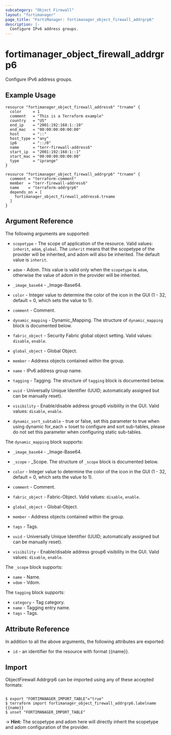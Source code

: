 ```yaml
---
subcategory: "Object Firewall"
layout: "fortimanager"
page_title: "FortiManager: fortimanager_object_firewall_addrgrp6"
description: |-
  Configure IPv6 address groups.
---
```


# fortimanager_object_firewall_addrgrp6
Configure IPv6 address groups.

## Example Usage

```hcl
resource "fortimanager_object_firewall_address6" "trname" {
  color     = 1
  comment   = "This is a Terraform example"
  country   = "US"
  end_ip    = "2001:192:168:1::10"
  end_mac   = "00:00:00:00:00:00"
  host      = "::"
  host_type = "any"
  ip6       = "::/0"
  name      = "terr-firewall-address6"
  start_ip  = "2001:192:168:1::1"
  start_mac = "00:00:00:00:00:00"
  type      = "iprange"
}

resource "fortimanager_object_firewall_addrgrp6" "trname" {
  comment = "terraform-comment"
  member  = "terr-firewall-address6"
  name    = "terraform-addrgrp6"
  depends_on = [
    fortimanager_object_firewall_address6.trname
  ]
}
```

## Argument Reference


The following arguments are supported:

* `scopetype` - The scope of application of the resource. Valid values: `inherit`, `adom`, `global`. The `inherit` means that the scopetype of the provider will be inherited, and adom will also be inherited. The default value is `inherit`.
* `adom` - Adom. This value is valid only when the `scopetype` is `adom`, otherwise the value of adom in the provider will be inherited.

* `_image_base64` - _Image-Base64.
* `color` - Integer value to determine the color of the icon in the GUI (1 - 32, default = 0, which sets the value to 1).
* `comment` - Comment.
* `dynamic_mapping` - Dynamic_Mapping. The structure of `dynamic_mapping` block is documented below.
* `fabric_object` - Security Fabric global object setting. Valid values: `disable`, `enable`.

* `global_object` - Global Object.
* `member` - Address objects contained within the group.
* `name` - IPv6 address group name.
* `tagging` - Tagging. The structure of `tagging` block is documented below.
* `uuid` - Universally Unique Identifier (UUID; automatically assigned but can be manually reset).
* `visibility` - Enable/disable address group6 visibility in the GUI. Valid values: `disable`, `enable`.

* `dynamic_sort_subtable` - true or false, set this parameter to true when using dynamic for_each + toset to configure and sort sub-tables, please do not set this parameter when configuring static sub-tables.

The `dynamic_mapping` block supports:

* `_image_base64` - _Image-Base64.
* `_scope` - _Scope. The structure of `_scope` block is documented below.
* `color` - Integer value to determine the color of the icon in the GUI (1 - 32, default = 0, which sets the value to 1).
* `comment` - Comment.
* `fabric_object` - Fabric-Object. Valid values: `disable`, `enable`.

* `global_object` - Global-Object.
* `member` - Address objects contained within the group.
* `tags` - Tags.
* `uuid` - Universally Unique Identifier (UUID; automatically assigned but can be manually reset).
* `visibility` - Enable/disable address group6 visibility in the GUI. Valid values: `disable`, `enable`.


The `_scope` block supports:

* `name` - Name.
* `vdom` - Vdom.

The `tagging` block supports:

* `category` - Tag category.
* `name` - Tagging entry name.
* `tags` - Tags.


## Attribute Reference

In addition to all the above arguments, the following attributes are exported:
* `id` - an identifier for the resource with format {{name}}.

## Import

ObjectFirewall Addrgrp6 can be imported using any of these accepted formats:
```

$ export "FORTIMANAGER_IMPORT_TABLE"="true"
$ terraform import fortimanager_object_firewall_addrgrp6.labelname {{name}}
$ unset "FORTIMANAGER_IMPORT_TABLE"
```
-> **Hint:** The scopetype and adom here will directly inherit the scopetype and adom configuration of the provider.
